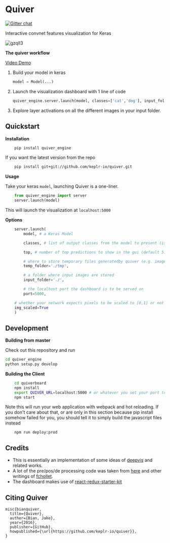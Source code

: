 # Quiver
[![Gitter chat](https://badges.gitter.im/gitterHQ/gitter.png)](https://gitter.im/quiverEngine/Lobby)

Interactive convnet features visualization for Keras


![gzqll3](https://cloud.githubusercontent.com/assets/5866348/20253975/f3d56f14-a9e4-11e6-9693-9873a18df5d3.gif)




**The quiver workflow**

[Video Demo](https://www.youtube.com/watch?edit=vd&v=tgRW3BRi_FA)

1. Build your model in keras

    ```python
    model = Model(...)
    ```
2. Launch the visualization dashboard with 1 line of code

    ```python
    quiver_engine.server.launch(model, classes=['cat','dog'], input_folder='./imgs')
    ```
3. Explore layer activations on all the different images in your input folder.


## Quickstart

**Installation**

```bash
    pip install quiver_engine
```

If you want the latest version from the repo

```bash
    pip install git+git://github.com/keplr-io/quiver.git
```


**Usage**

Take your keras `model`, launching Quiver is a one-liner.

```python
    from quiver_engine import server
    server.launch(model)
```

This will launch the visualization at `localhost:5000`

**Options**

```python
    server.launch(
        model, # a Keras Model

        classes, # list of output classes from the model to present (if not specified 1000 ImageNet classes will be used)

        top, # number of top predictions to show in the gui (default 5)

        # where to store temporary files generatedby quiver (e.g. image files of layers)
        temp_folder='./tmp',

        # a folder where input images are stored
        input_folder='./',

        # the localhost port the dashboard is to be served on
        port=5000,

	# whether your network expects pixels to be scaled to [0,1] or not
	img_scaled=True
    )
```

## Development

**Building from master**

Check out this repository and run

```bash
cd quiver_engine
python setup.py develop
```

**Building the Client**

```bash
    cd quiverboard
    npm install
    export QUIVER_URL=localhost:5000 # or whatever you set your port to be
    npm start
```

Note this will run your web application with webpack and hot reloading. If you don't care about that, or are only in this section because pip install somehow failed for you, you should tell it to simply build the javascript files instead

```
    npm run deploy:prod
```


## Credits

- This is essentially an implementation of some ideas of [deepvis](https://github.com/yosinski/deep-visualization-toolbox) and related works.
- A lot of the pre/pos/de processing code was taken from [here](https://github.com/fchollet/deep-learning-models) and other writings of [fchollet](https://github.com/fchollet).
- The dashboard makes use of [react-redux-starter-kit](https://github.com/davezuko/react-redux-starter-kit)

## Citing Quiver

```
misc{bianquiver,
  title={Quiver},
  author={Bian, Jake},
  year={2016},
  publisher={GitHub},
  howpublished={\url{https://github.com/keplr-io/quiver}},
}
```


